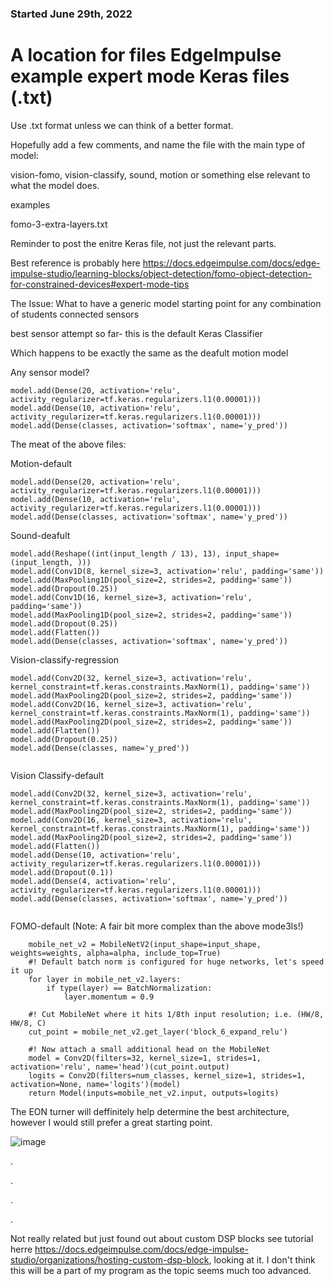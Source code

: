 
### Started June 29th, 2022


# A location for files EdgeImpulse example expert mode Keras files (.txt) 

Use .txt format unless we can think of a better format.

Hopefully add a few comments, and name the file with the main type of model:

vision-fomo, vision-classify, sound, motion or something else relevant to what the model does.

examples

fomo-3-extra-layers.txt


Reminder to post the enitre Keras file, not just the relevant parts.


Best reference is probably here https://docs.edgeimpulse.com/docs/edge-impulse-studio/learning-blocks/object-detection/fomo-object-detection-for-constrained-devices#expert-mode-tips

The Issue: What to have a generic model starting point for any combination of students connected sensors

best sensor attempt so far- this is the default Keras Classifier

Which happens to be exactly the same as the deafult motion model

Any sensor model?

```
model.add(Dense(20, activation='relu', activity_regularizer=tf.keras.regularizers.l1(0.00001)))
model.add(Dense(10, activation='relu', activity_regularizer=tf.keras.regularizers.l1(0.00001)))
model.add(Dense(classes, activation='softmax', name='y_pred'))

```



The meat of the above files:

Motion-default
```
model.add(Dense(20, activation='relu', activity_regularizer=tf.keras.regularizers.l1(0.00001)))
model.add(Dense(10, activation='relu', activity_regularizer=tf.keras.regularizers.l1(0.00001)))
model.add(Dense(classes, activation='softmax', name='y_pred'))

```

Sound-deafult
```
model.add(Reshape((int(input_length / 13), 13), input_shape=(input_length, )))
model.add(Conv1D(8, kernel_size=3, activation='relu', padding='same'))
model.add(MaxPooling1D(pool_size=2, strides=2, padding='same'))
model.add(Dropout(0.25))
model.add(Conv1D(16, kernel_size=3, activation='relu', padding='same'))
model.add(MaxPooling1D(pool_size=2, strides=2, padding='same'))
model.add(Dropout(0.25))
model.add(Flatten())
model.add(Dense(classes, activation='softmax', name='y_pred'))

```

Vision-classify-regression
```
model.add(Conv2D(32, kernel_size=3, activation='relu', kernel_constraint=tf.keras.constraints.MaxNorm(1), padding='same'))
model.add(MaxPooling2D(pool_size=2, strides=2, padding='same'))
model.add(Conv2D(16, kernel_size=3, activation='relu', kernel_constraint=tf.keras.constraints.MaxNorm(1), padding='same'))
model.add(MaxPooling2D(pool_size=2, strides=2, padding='same'))
model.add(Flatten())
model.add(Dropout(0.25))
model.add(Dense(classes, name='y_pred'))


```

Vision Classify-default
```
model.add(Conv2D(32, kernel_size=3, activation='relu', kernel_constraint=tf.keras.constraints.MaxNorm(1), padding='same'))
model.add(MaxPooling2D(pool_size=2, strides=2, padding='same'))
model.add(Conv2D(16, kernel_size=3, activation='relu', kernel_constraint=tf.keras.constraints.MaxNorm(1), padding='same'))
model.add(MaxPooling2D(pool_size=2, strides=2, padding='same'))
model.add(Flatten())
model.add(Dense(10, activation='relu', activity_regularizer=tf.keras.regularizers.l1(0.00001)))
model.add(Dropout(0.1))
model.add(Dense(4, activation='relu', activity_regularizer=tf.keras.regularizers.l1(0.00001)))
model.add(Dense(classes, activation='softmax', name='y_pred'))


```



FOMO-default (Note: A fair bit more complex than the above mode3ls!)

```
    mobile_net_v2 = MobileNetV2(input_shape=input_shape, weights=weights, alpha=alpha, include_top=True)
    #! Default batch norm is configured for huge networks, let's speed it up
    for layer in mobile_net_v2.layers:
        if type(layer) == BatchNormalization:
            layer.momentum = 0.9
            
    #! Cut MobileNet where it hits 1/8th input resolution; i.e. (HW/8, HW/8, C)
    cut_point = mobile_net_v2.get_layer('block_6_expand_relu')
    
    #! Now attach a small additional head on the MobileNet
    model = Conv2D(filters=32, kernel_size=1, strides=1, activation='relu', name='head')(cut_point.output)
    logits = Conv2D(filters=num_classes, kernel_size=1, strides=1, activation=None, name='logits')(model)
    return Model(inputs=mobile_net_v2.input, outputs=logits)
```

The EON turner will deffinitely help determine the best architecture, however I would still prefer a great starting point.


![image](https://user-images.githubusercontent.com/5605614/177057111-ecaedddc-2f7c-49fd-a90f-581b403f673a.png)




.



.





.





.





Not really related but just found out about custom DSP blocks  see tutorial herre https://docs.edgeimpulse.com/docs/edge-impulse-studio/organizations/hosting-custom-dsp-block, looking at it. I don't think this will be a part of my program as the topic seems much too advanced.
